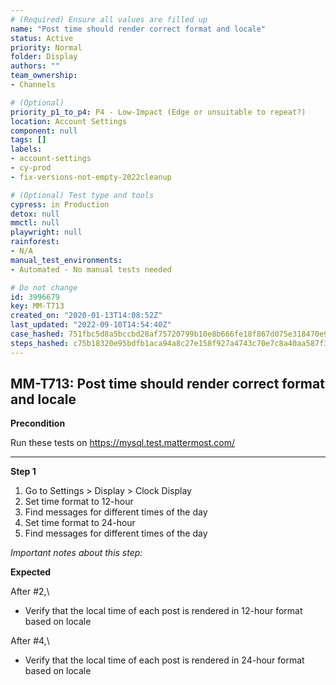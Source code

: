 ```yaml
---
# (Required) Ensure all values are filled up
name: "Post time should render correct format and locale"
status: Active
priority: Normal
folder: Display
authors: ""
team_ownership: 
- Channels

# (Optional)
priority_p1_to_p4: P4 - Low-Impact (Edge or unsuitable to repeat?)
location: Account Settings
component: null
tags: []
labels: 
- account-settings
- cy-prod
- fix-versions-not-empty-2022cleanup

# (Optional) Test type and tools
cypress: in Production
detox: null
mmctl: null
playwright: null
rainforest: 
- N/A
manual_test_environments: 
- Automated - No manual tests needed

# Do not change
id: 3996679
key: MM-T713
created_on: "2020-01-13T14:08:52Z"
last_updated: "2022-09-10T14:54:40Z"
case_hashed: 751fbc5d8a5bccbd28af75720799b10e8b666fe18f867d075e318470e98d1114d3a2ab151a3aced6e0180e04035a2a5a
steps_hashed: c75b18320e95bdfb1aca94a8c27e158f927a4743c70e7c8a40aa587f34fef4afe51e5f9e88ea7661e8060c1d44bfd4f0
---
```


<!-- (Auto-generated) Based on frontmatter's "key" and "name" -->

## MM-T713: Post time should render correct format and locale

**Precondition**

Run these tests on <https://mysql.test.mattermost.com/>

---

**Step 1**

1. Go to Settings > Display > Clock Display
2. Set time format to 12-hour
3. Find messages for different times of the day
4. Set time format to 24-hour
5. Find messages for different times of the day

_Important notes about this step:_

**Expected**

After #2,\\

- Verify that the local time of each post is rendered in 12-hour format based on locale

After #4,\\

- Verify that the local time of each post is rendered in 24-hour format based on locale

